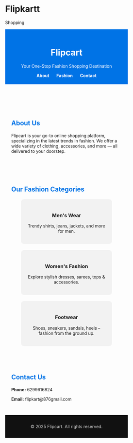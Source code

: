 # Flipkartt
Shopping 
<!DOCTYPE html>
<html lang="en">
<head>
  <meta charset="UTF-8" />
  <meta name="viewport" content="width=device-width, initial-scale=1" />
  <title>Flipcart - Fashion Shopping</title>
  <style>
    * {
      box-sizing: border-box;
    }

    body {
      font-family: Arial, sans-serif;
      margin: 0;
      padding: 0;
    }

    header {
      background-color: #0073e6;
      color: white;
      padding: 20px;
      text-align: center;
    }

    nav {
      margin-top: 10px;
    }

    nav a {
      color: white;
      margin: 0 10px;
      text-decoration: none;
      font-weight: bold;
      display: inline-block;
    }

    section {
      padding: 30px 20px;
    }

    h2 {
      color: #0073e6;
      margin-bottom: 20px;
    }

    .services {
      display: flex;
      flex-wrap: wrap;
      gap: 20px;
      justify-content: center;
    }

    .box {
      background: #f2f2f2;
      padding: 20px;
      flex: 1 1 250px;
      max-width: 300px;
      border-radius: 10px;
      text-align: center;
    }

    footer {
      background-color: #111;
      color: #ccc;
      text-align: center;
      padding: 15px;
    }

    @media (max-width: 600px) {
      nav a {
        display: block;
        margin: 10px 0;
      }
    }
  </style>
</head>
<body>

<header>
  <h1>Flipcart</h1>
  <p>Your One-Stop Fashion Shopping Destination</p>
  <nav>
    <a href="#about">About</a>
    <a href="#services">Fashion</a>
    <a href="#contact">Contact</a>
  </nav>
</header>

<section id="about">
  <h2>About Us</h2>
  <p>Flipcart is your go-to online shopping platform, specializing in the latest trends in fashion. We offer a wide variety of clothing, accessories, and more — all delivered to your doorstep.</p>
</section>

<section id="services">
  <h2>Our Fashion Categories</h2>
  <div class="services">
    <div class="box">
      <h3>Men's Wear</h3>
      <p>Trendy shirts, jeans, jackets, and more for men.</p>
    </div>
    <div class="box">
      <h3>Women's Fashion</h3>
      <p>Explore stylish dresses, sarees, tops & accessories.</p>
    </div>
    <div class="box">
      <h3>Footwear</h3>
      <p>Shoes, sneakers, sandals, heels – fashion from the ground up.</p>
    </div>
  </div>
</section>

<section id="contact">
  <h2>Contact Us</h2>
  <p><strong>Phone:</strong> 6299616824</p>
  <p><strong>Email:</strong> flipkart@876gmail.com</p>
</section>

<footer>
  <p>© 2025 Flipcart. All rights reserved.</p>
</footer>

</body>
</html>
